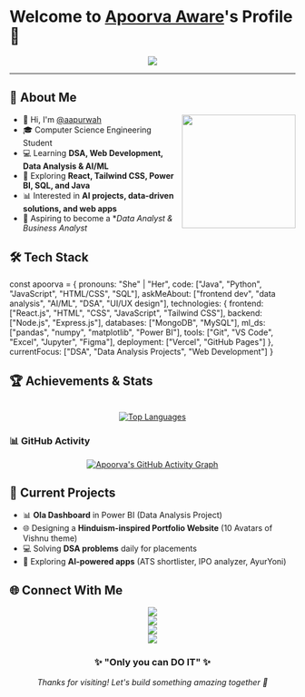 # Welcome to [Apoorva Aware](https://github.com/aapurwah)'s Profile 👋

<div align="center">
  <img src="https://readme-typing-svg.herokuapp.com?&font=IBM+Plex+Sans&color=FFFFFF&size=25&duration=3000&lines=Welcome+to+my+GitHub+Profile!;I'm+Apoorva+Aware!;UI/UX+Designer;A+Competitive+Programmer;Full+Stack+Developer;ML+Enthusiast;Always+Learning+Something+New!" />
</div>


---

## 🚀 About Me

<img align="right" src="https://camo.githubusercontent.com/3f99f3a94add3763271f7a2985fca0e6ffe27530407d3e00182298bec6fc2a1f/68747470733a2f2f696d616765732d63646e2e65786368616e67652e6172742f71736871677230636a716d723570684431744b2d33676e6f6859576d66635877783656576e6b32376f33383f6578743d666173746c79266f7074696d697a653d6d656469756d276a706720" width="200"> 

- 👋 Hi, I'm [@aapurwah](https://github.com/aapurwah)
- 🎓 Computer Science Engineering Student  
- 💻 Learning **DSA, Web Development, Data Analysis & AI/ML**
- 🌱 Exploring **React, Tailwind CSS, Power BI, SQL, and Java**
- 📊 Interested in **AI projects, data-driven solutions, and web apps**
- 🚀 Aspiring to become a **Data Analyst & Business Analyst*

## 🛠 Tech Stack

const apoorva = {
  pronouns: "She" | "Her",
  code: ["Java", "Python", "JavaScript", "HTML/CSS", "SQL"],
  askMeAbout: ["frontend dev", "data analysis", "AI/ML", "DSA", "UI/UX design"],
  technologies: {
    frontend: ["React.js", "HTML", "CSS", "JavaScript", "Tailwind CSS"],
    backend: ["Node.js", "Express.js"],
    databases: ["MongoDB", "MySQL"],
    ml_ds: ["pandas", "numpy", "matplotlib", "Power BI"],
    tools: ["Git", "VS Code", "Excel", "Jupyter", "Figma"],
    deployment: ["Vercel", "GitHub Pages"]
  },
  currentFocus: ["DSA", "Data Analysis Projects", "Web Development"]
}


## 🏆 Achievements & Stats

<div align="center">
  
<br/>
<a href="https://github.com/aapurwah">
  <img src="https://github-readme-stats.vercel.app/api/top-langs/?username=aapurwah&layout=compact&theme=radical&hide_border=true&langs_count=8" alt="Top Languages" />
</a>

</div>

### 📊 GitHub Activity
<div align="center">

[![Apoorva's GitHub Activity Graph](https://github-readme-activity-graph.vercel.app/graph?username=aapurwah&theme=react-dark&hide_border=true)](https://github.com/aapurwah)

</div>

## 🎯 Current Projects

- 📊 **Ola Dashboard** in Power BI (Data Analysis Project)
- 🌐 Designing a **Hinduism-inspired Portfolio Website** (10 Avatars of Vishnu theme)
- 💻 Solving **DSA problems** daily for placements
- 📱 Exploring **AI-powered apps** (ATS shortlister, IPO analyzer, AyurYoni)

## 🌐 Connect With Me

<div align="center">

[<img src="https://img.shields.io/badge/LinkedIn-0077B5?style=for-the-badge&logo=linkedin&logoColor=white" />](https://www.linkedin.com/in/apoorva-aware/)  
[<img src="https://img.shields.io/badge/Gmail-D14836?style=for-the-badge&logo=gmail&logoColor=white" />](mailto:apoorvaaware2003@gmail.com)  
[<img src="https://img.shields.io/badge/GitHub-181717?style=for-the-badge&logo=github&logoColor=white" />](https://github.com/aapurwah)  
[<img src="https://img.shields.io/badge/LeetCode-FFA116?style=for-the-badge&logo=leetcode&logoColor=black" />](https://leetcode.com/)  

</div>

<div align="center">
  
  ### ✨ "Only you can DO IT" ✨
  
  *Thanks for visiting! Let's build something amazing together 🚀*
</div>

